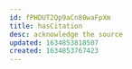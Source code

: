 ```yaml
---
id: fPHDUT2Qp9aCn80waFpXm
title: hasCitation
desc: acknowledge the source
updated: 1634853818507
created: 1634853767423
---
```


